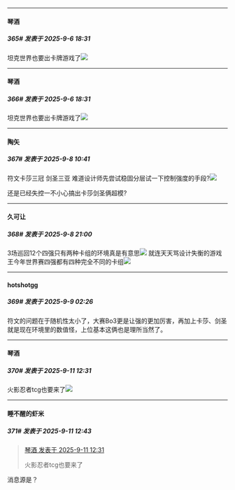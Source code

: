 ﻿
*****

####  琴酒  
##### 365#       发表于 2025-9-6 18:31

坦克世界也要出卡牌游戏了<img src="https://static.stage1st.com/image/smiley/face2017/037.png" referrerpolicy="no-referrer">


*****

####  琴酒  
##### 366#       发表于 2025-9-6 18:31

坦克世界也要出卡牌游戏了<img src="https://static.stage1st.com/image/smiley/face2017/037.png" referrerpolicy="no-referrer">

*****

####  陶矢  
##### 367#       发表于 2025-9-8 10:41

符文卡莎三冠 剑圣三亚 难道设计师先尝试稳固分层试一下控制强度的手段?<img src="https://static.stage1st.com/image/smiley/face2017/125.png" referrerpolicy="no-referrer">

还是已经失控一不小心搞出卡莎剑圣俩超模?


*****

####  久可让  
##### 368#       发表于 2025-9-8 21:00

3场巡回12个四强只有两种卡组的环境真是有意思<img src="https://static.stage1st.com/image/smiley/face2017/049.png" referrerpolicy="no-referrer">
就连天天骂设计失衡的游戏王今年世界赛四强都有四种完全不同的卡组<img src="https://static.stage1st.com/image/smiley/face2017/020.png" referrerpolicy="no-referrer">


*****

####  hotshotgg  
##### 369#       发表于 2025-9-9 02:26

符文的问题在于随机性太小了，大赛Bo3更是让强的更加厉害，再加上卡莎、剑圣就是现在环境里的数值怪，上位基本这俩也是理所当然了。


*****

####  琴酒  
##### 370#       发表于 2025-9-11 12:31

火影忍者tcg也要来了<img src="https://static.stage1st.com/image/smiley/face2017/037.png" referrerpolicy="no-referrer">


*****

####  睡不醒的虾米  
##### 371#       发表于 2025-9-11 12:43

<blockquote><a href="httphttps://stage1st.com/2b/forum.php?mod=redirect&amp;goto=findpost&amp;pid=68406593&amp;ptid=2175566" target="_blank">琴酒 发表于 2025-9-11 12:31</a>

火影忍者tcg也要来了</blockquote>
消息源是？

